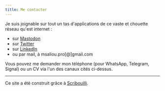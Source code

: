 ```yaml
---
title: Me contacter
---
```

Je suis joignable sur tout un tas d'applications de ce vaste et chouette réseau qu'est internet&nbsp;:
- sur [Mastodon](https://piaille.fr/@mathildesaliou)
- sur [Twitter](https://twitter.com/mathildsl)
- sur [LinkedIn](https://www.linkedin.com/in/mathildesaliou/)
- ou par mail, à msaliou.pro[@]gmail.com

Vous pouvez me demander mon téléphone (pour WhatsApp, Telegram, Signal) ou un CV via l'un des canaux cités ci-dessus.

____

Ce site a été construit grâce à [Scribouilli](http://scribouilli.lechappeebelle.team/).